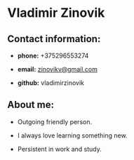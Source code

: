 # Vladimir Zinovik

## Contact information:

- **phone:** +375296553274

- **email:** zinovikv@gmail.com

- **github:** vladimirzinovik

## About me:

- Outgoing friendly person.

- I always love learning something new.

- Persistent in work and study.